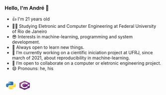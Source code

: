 ### Hello, I'm André  👋



- 👍 I'm 21 years old
- 👨‍🎓 Studying Eletronic and Computer Engineering at Federal University of Rio de Janeiro
- 😎 Interests in machine-learning, programming and system development.
- 🙂 Always open to learn new things. 
- 🔭 I’m currently working on a cientific iniciation project at UFRJ, since march of 2021, about reproducibility in machine-learning.
- 👯 I’m open to collaborate on a computer or eletronic engineering project.
- 😄 Pronouns: he, his

<div style="display: inline_block"><br>
  <img align="center" alt="Andre-Python" height="30" width="40" src="https://raw.githubusercontent.com/devicons/devicon/master/icons/python/python-original.svg">
  <img align="center" alt="Andre-Csharp" height="30" width="40" src="https://raw.githubusercontent.com/devicons/devicon/master/icons/csharp/csharp-original.svg">
</div>
